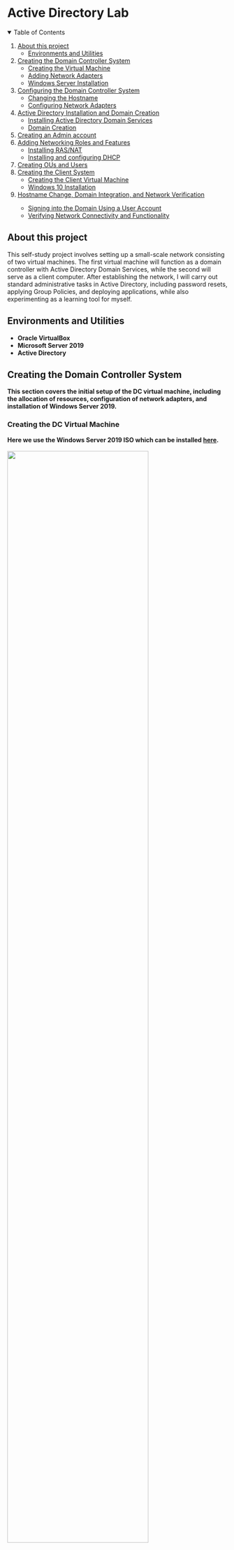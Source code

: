 # Active Directory Lab

<!-- TABLE OF CONTENTS -->
<details open="open">
  <summary>Table of Contents</summary>
  <ol>
    <li><a href="#about-this-project">About this project</a>
    <ul>
      <li><a href="#environments-and-utilities"> Environments and Utilities</a></li>
    </ul>
    <li><a href="#creating-the-domain-controller-system">Creating the Domain Controller System</a>
        <ul>
         <li><a href="#creating-the-dc-virtual-machine"> Creating the Virtual Machine</a></li>
          <li><a href="#adding-network-adapters"> Adding Network Adapters</a></li>
         <li><a href="#windows-server-installation"> Windows Server Installation</a></li>
        </ul>
    <li><a href="#configuring-the-domain-controller-system">Configuring the Domain Controller System</a>
        <ul>
         <li><a href="#changing-the-hostname">Changing the Hostname</a></li>
         <li><a href="#configuring-network-adapters"> Configuring Network Adapters</a></li>
        </ul>
         <li><a href="#active-directory-installation-and-domain-creation">Active Directory Installation and Domain Creation</a>
        <ul>
         <li><a href="#installing-active-directory-domain-services"> Installing Active Directory Domain Services</a></li>
          <li><a href="#domain-creation"> Domain Creation</a></li>
            </ul>
    <li><a href="#creating-an-admin-account">Creating an Admin account</a>
    <li><a href="#adding-networking-roles-and-features">Adding Networking Roles and Features</a>
    <ul>
         <li><a href="#installing-rasnat"> Installing RAS/NAT</a></li>
         <li><a href="#installing-and-configuring-dhcp"> Installing and configuring DHCP</a></li>
        </ul>
   <li><a href="#creating-ous-and-users">Creating OUs and Users </a>
   <li><a href="#creating-ous-and-users">Creating the Client System </a>
     <ul>
         <li><a href="#creating-the-client-virtual-machine"> Creating the Client Virtual Machine</a></li>
         <li><a href="#windows-10-installation"> Windows 10 Installation</a></li>
       </ul>
         <li><a href="#hostname-change-domain-integration-and-network-verification"> Hostname Change, Domain Integration, and Network Verification</a></li>
    <ul>
         <li><a href="#windows-10-installation"> Signing into the Domain Using a User Account</a></li>
        <li><a href="#windows-10-installation"> Verifying Network Connectivity and Functionality</a></li>
        
          
   
    
</details>


## About this project
This self-study project involves setting up a small-scale network consisting of two virtual machines. The first virtual machine will function as a domain controller with Active Directory Domain Services, while the second will serve as a client computer. After establishing the network, I will carry out standard administrative tasks in Active Directory, including password resets, applying Group Policies, and deploying applications, while also experimenting as a learning tool for myself.
<br />


## Environments and Utilities 

- <b>Oracle VirtualBox</b>
- <b>Microsoft Server 2019<b/>
- <b>Active Directory<b/>


## Creating the Domain Controller System

This section covers the initial setup of the DC virtual machine, including the allocation of resources, configuration of network adapters, and installation of Windows Server 2019.

### Creating the DC Virtual Machine

Here we use the Windows Server 2019 ISO which can be installed [here](https://www.microsoft.com/en-us/evalcenter/download-windows-server-2019). <br/>
<br/>
<img src="https://i.imgur.com/7xzAg4J.png" height="80%" width="80%" />

### Allocating resources
As we will not be performing demanding tasks with our virtual machine, we will dedicate minimal resources. <br/>
<br/>
<img src="https://imgur.com/WLfn0fo.png" height="80%" width="80%" />

### Allocating disk space <br/>
A 50 GB virtual disk will be more than enough space. <br/>
<br/>
<img src="https://imgur.com/lsclwXz.png" height="80%" width="80%" />

### Adding network adapters 
Our domain controller will serve as the gateway for the client virtual machine, allowing it to access the internet. Therefore we will need to add another internal network adapter.  <br/>
<br/>
<img src = "https://imgur.com/NUCwGYp.png" height="80%" width="80%" />
 
<img src = "https://imgur.com/Te8mRGo.png" height="80%" width="80%" />


### Windows Server Installation
Our virtual machine is now ready to boot and we can begin installing Windows Server.

<img src = "https://imgur.com/Xp16mbX.png" height="80%" width="80%" />
<img src = "https://imgur.com/qH3PLDG.png" height="80%" width="80%" />


### Selecting Windows Server Edition: <br/>
We have decided to use this Windows Server 2019 Standard Edition because it includes a graphical user interface (GUI), making it more user-friendly. The main difference between the Standard and Datacenter editions is their support for virtual machines. The Standard Edition allows for up to two virtual machines, while the Datacenter Edition supports an unlimited number. Since we do not plan to run any virtual machines on our Windows Server, the Standard Edition is sufficient for our needs. <br/>
<br/>
<img src = "https://imgur.com/ybu42JW.png" height="80%" width="80%" />

### Type of Installation: <br/>
We are installing Windows Server from scratch so we will select the custom installation option. <br/>
<br/>
<img src = "https://imgur.com/mHinV9K.png" height="80%" width="80%" />


### Selecting the drive: <br/>
This is our only drive and is where Windows Server will be installed. <br/>
<br/>
<img src = "https://imgur.com/UsEpYjg.png" height="80%" width="80%" />

### Creating the default admin account: <br/>
After a restart Windows Server has been installed and we can create our default admin account. <br/>
<br/>
<img src = "https://imgur.com/ghxkfVH.png" height="80%" width="80%" />

## Configuring the Domain Controller System
Our domain controller virtual machine now has the correct operating system installed, next steps involve renaming the system, configuring the network adapters and installing Active Directory. <br/>
<br/>
<img src = "https://imgur.com/yJ1FYTh.png" height="80%" width="80%" />

### Changing the Hostname 
This is done by the following steps. <br/>
<br/>
Navigating to the start menu and selecting the settings option. <br/>
<br/>
<img src = "https://imgur.com/hSshFsj.png" height="80%" width="80%" />

Then selecting "System". <br/>
<br/>
<img src = "https://imgur.com/GqHmjS1.png" height="80%" width="80%" /> 

Scrolling to the bottom of the list and selecting "About". <br/>
<br/>
<img src = "https://imgur.com/SzVTKLz.png" height="80%" width="80%" />

Scrolling down again and selecting "Rename this PC". <br/>
<br/>
<img src = "https://imgur.com/nAPpeUA.png" height = "80%" width = "80%" />

As this is our domain controller we will name it "DC" for simplicity. <br/>
<br/>
<img src = "https://imgur.com/eksqARG.png" height = "80%" width = "80%" />

After selecting "Next" this page will be displayed. We will choose to restart later as we also need to configure the network adapters.<br/>
<br/>
<img src = "https://imgur.com/gbk6R8u.png" height = "80%" width = "80%" />

### Configuring Network Adapters
Here we're going to be renaming our network adapters and configuring the internal adapter. <br/>
<br/>
First we will head to the settings page and select the "Network & Internet" option. <br/>
<br/>
<img src = "https://imgur.com/oSOwUxt.png" height="80%" width = "80%" /> 

Next we will select "Change adapter options". <br/>
<br/>
<img src = "https://imgur.com/Dvsku6d.png" height="80%" width = "80%" /> 

Here we can see our 2 network adapters. First we must identify which of these is the internal adapter. <br/>
<br/>
<img src = "https://imgur.com/vkn1FXF.png" height="80%" width = "80%" /> 

To find the internal adapter, we should check the IP configuration for each one. To do this we will right click the first adapter and select "Status". <br/>
<br/>
<img src = "https://imgur.com/l6xyEtX.png" height="80%" width = "80%" /> 

Then selecting "Details". <br/>
<br/>
<img src = "https://imgur.com/LJjo1qb.png" height="80%" width = "80%" /> 

The network adapter has a default gateway, meaning it can connect to external networks. Using NAT this adapter connects our internal network to the internet. The other adapter is dedicated to our internal network. However, we can confirm this by reviewing its IP configuration. <br/>
<br/>
<img src = "https://imgur.com/oXaPu44.png" height="80%" width = "80%" /> 

The network adapter lacks a default gateway and has been assigned an APIPA IP address, indicating the absence of a DHCP server. Additionally, there is no DNS server configured, further confirming that this adapter is designated for our internal network.  <br/>
<br/>
<img src = "https://imgur.com/VUwkLUj.png" height="80%" width = "80%" /> 

Now that we have identified the adapters we can rename and configure them. <br/>
<br/>
<img src = "https://imgur.com/LTNBPwF.png" height="80%" width = "80%" /> 

<img src = "https://imgur.com/8YNyQ4s.png" height="80%" width = "80%" /> 

Our adapters are now renamed and can be differentiated. Next we will configure our internal adapter. By right clicking it and selecting properties. <br/>
<br/>
<img src = "https://imgur.com/HTB2nc4.png" height="80%" width = "80%" /> 

Next, we select IPv4 and navigate to its properties. <br/>
<br/>
<img src = "https://imgur.com/O9qnfAw.png" height="80%" width = "80%" /> 

We will assign an IP address and subnet mask.The domain controller will function as its own DNS server, as we plan to install DNS server at a later stage, so we will use the loopback address for the DNS server address. <br/>
<br/>
<img src = "https://imgur.com/h2HfKSc.png" height="80%" width = "80%" /> 

## Active Directory Installation and Domain Creation
In this section, we will cover the process of installing Active Directory Domain Services on the Windows Server and creating a new domain. This includes adding the Active Directory Domain Services role to the server, promoting the server to a domain controller, and configuring the necessary settings for domain creation. By the end of this section, we will have a fully functional domain environment.

### Installing Active Directory Domain Services

To install Active Directory we select the "Add roles and features" option on the server manager window. <br/>
<br/>
<img src = "https://imgur.com/Go4cbeW.png" height="80%" width = "80%" /> 

A prompt will appear explaining that a few tasks need to have been completed. As we have done this we can continue by selecting "Next". <br/>
<br/>
<img src = "https://imgur.com/wTLz08g.png" height="80%" width = "80%" /> 

We will not be using role services for Virtual Desktop Infrastructure so we will select the first option. <br/>
<br/>
<img src = "https://imgur.com/cSPdFxI.png" height="80%" width = "80%" /> 

We will be asked to choose a destination for the installation. We only have 1 server so there is not much of a choice. We can continue. <br/>
<br/>
<img src = "https://imgur.com/R5VmML6.png" height="80%" width = "80%" /> 

Here we are able to see all the roles we can potentially add to our server. For now we will only select Active Directory Domain Services. <br/>
<br/>
<img src = "https://imgur.com/5C6YegD.png" height="80%" width = "80%" /> 

Here are all the features we can potentially add. The installer has automatically selected two options which we will install as they are required for Active Directory Domain Services. <br/>
<br/>
<img src = "https://imgur.com/nK9hqcY.png" height="80%" width = "80%" /> 

<img src = "https://imgur.com/MG0B8wv.png" height="80%" width = "80%" /> 

Here we select "Install" to begin installing Active Directory Domain Services. <br/>
<br/>

<img src = "https://imgur.com/zzXL4LJ.png" height="80%" width = "80%" /> 

When the installation is complete this will be displayed and we can close the installation wizard. <br/>
<br/>

<img src = "https://imgur.com/nTo5CiY.png" height="80%" width = "80%" /> 

### Domain Creation

We now must configure our server as a domain controller in order to use Active Directory Domain Services. <br/>
<br/>
<img src = "https://imgur.com/5bKETeP.png" height="80%" width = "80%" /> 

We will select "Add a new forest" since we dont have an existing domain or forest to add to. I'll be naming my domain "Mango.com". <br/>
<br/>
<img src = "https://imgur.com/Y5w02xd.png" height="80%" width = "80%" /> 

As I mentioned earlier here we are installing DNS server.<br/>
<br/>
<img src = "https://imgur.com/m35WSig.png" height="80%" width = "80%" /> 

We dont have the option to add a DNS delegation so we can continue. <br/>
<br/>
<img src = "https://imgur.com/JdbQaxv.png" height="80%" width = "80%" /> 

<img src = "https://imgur.com/OWIOtLr.png" height="80%" width = "80%" /> 

We will leave this as their default paths. <br/>
<br/>
<img src = "https://imgur.com/2On6Cwv.png" height="80%" width = "80%" /> 

Final review before we complete the setup. <br/>
<br/>
<img src = "https://imgur.com/abvYd6V.png" height="80%" width = "80%" /> 

We have met the prerequisite check and can install.
After the installation is complete, the server will automatically reboot. <br/>
<br/>
<img src = "https://imgur.com/4XDqH7l.png" height="80%" width = "80%" /> 

### Creating an Admin account 

While managing the domain controller from a local admin account is possible, most organisations require individual admin accounts for added security, permission control, and auditing. Therefore we will create an admin account.

To do this first we must access Active Directory Users and Computers. <br/>
<br/>

<img src = "https://imgur.com/v1EfujV.png" height="80%" width = "80%" /> <br/>

Next we will create an organisational unit (OU) for our admin accounts. <br/>
<br/>

<img src = "https://imgur.com/xiFba17.png" height="80%" width = "80%" /> 

<img src = "https://imgur.com/RV0kwNH.png" height="80%" width = "80%" /> <br/>

Now we can create an admin account within this OU. <br/>
<br/>

<img src = "https://imgur.com/6QqwhzL.png" height="80%" width = "80%" /> 

<img src = "https://imgur.com/e18ubjB.png" height="80%" width = "80%" /> <br/>


Since this is our own account in a lab environment, we won’t require the user to change the password at their next logon, and we will set the password to never expire. However, in an organisation, it is common practice to enable these options as they are usually part of password policy to enhance security. <br/>
<br/>

<img src = "https://imgur.com/wIOFQw9.png" height="80%" width = "80%" /> <br/>

We have now created an account, but it is not yet recognised as an admin account and does not have administrative permissions. To grant the necessary permissions, we will proceed with the following steps <br/>
<br/>

<img src = "https://imgur.com/FvyvxOu.png" height="80%" width = "80%" /> 


<img src = "https://imgur.com/eimlgxH.png" height="80%" width = "80%" /> 

<img src = "https://imgur.com/UsCp9Db.png" height="80%" width = "80%" /> <br/>

Our account now has admin permissions which we will sign into and use moving forward. <br/>
<br/>

<img src = "https://imgur.com/v0ytjwM.png" height="80%" width = "80%" /> 

## Adding Networking Roles and Features

In this section, I will add key networking roles and features to the Windows Server. This includes installing and configuring Routing and Remote Access Service (RRAS) with Network Address Translation (NAT) as well as setting up DHCP scopes and leases to automatically manage IP address assignment within the network.

### Installing RAS/NAT

To enable our domain controller to function as the gateway for the client virtual machine and provide internet access, we will install the Routing feature.<br/>
<br/>
Routing is a service within the Remote Access role.

<img src = "https://imgur.com/lus04jZ.png" height="80%" width = "80%" /> 

Selecting Routing here will also automatically select RAS.

<img src = "https://imgur.com/8vjrnHN.png" height="80%" width = "80%" /> 

We will keep these default selections without making any changes.

<img src = "https://imgur.com/YGENifY.png" height="80%" width = "80%" /> 


<img src = "https://imgur.com/IsU8oL3.png" height="80%" width = "80%" /> 


After installation, we will proceed to configure it.

<img src = "https://imgur.com/X9q3Fqd.png" height="80%" width = "80%" /> 

<img src = "https://imgur.com/PYDbrcR.png" height="80%" width = "80%" /> 

Here we will select NAT.

<img src = "https://imgur.com/7O7mpMj.png" height="80%" width = "80%" /> 

Selecting our external adapter. 


<img src = "https://imgur.com/cRJANQs.png" height="80%" width = "80%" /> 

<img src = "https://imgur.com/8EsNjsV.png" height="80%" width = "80%" /> 

### Installing and configuring DHCP

Next, we will install and configure DHCP. This will enable automatic IP addressing for the client computer, similar to how it would function in an organisation.


First we navigate to the add role wizard and select DHCP.

<img src = "https://imgur.com/4fBjTk4.png" height="80%" width = "80%" /> 

The wizard has automatically selected this feature as a requirement; we will not add any additional features.

<img src = "https://imgur.com/7ITi5xT.png" height="80%" width = "80%" /> 

Confirming the installation.

<img src = "https://imgur.com/BowqYbk.png" height="80%" width = "80%" /> 

Now that DHCP has been installed we can configure by selecting DHCP from the tools list.

<img src = "https://imgur.com/eE5kYnt.png" height="80%" width = "80%" /> 

First, we will create an IP scope. This defines the pool of IP addresses available for our client machines.

<img src = "https://imgur.com/7cLRJqo.png" height="80%" width = "80%" /> 

Here, we are naming the scope. For simplicity, I have used our DHCP range as the scope's name.

<img src = "https://imgur.com/yZ7b6Jl.png" height="80%" width = "80%" /> 

We are defining the scope range, which will provide us with 100 IP addresses available for potential client computers.

<img src = "https://imgur.com/yQc4iYT.png" height="80%" width = "80%" /> 

There are no IP addresses we need to exclude from the range, so we will not make any changes in this section.

<img src = "https://imgur.com/FHVFW3y.png" height="80%" width = "80%" /> 

Lease duration: This is the period for which an IP address is assigned to a client before it must be renewed. I have selected 9 hours here, but it is not of high importance in our environment, as we only have one client machine and do not face the risk of running out of IP addresses. In contrast, in a coffee shop, the lease duration would likely be set to 1 or 2 hours to prevent depleting available IP addresses due to the high turnover of customers.


<img src = "https://imgur.com/mgHtrvP.png" height="80%" width = "80%" /> 

We also need to configure our default gateway, so we will select the 'Configure Now' option.

<img src = "https://imgur.com/uKepfJv.png" height="80%" width = "80%" /> 


Our domain controller will act as the default gateway so we will use its IP address.

<img src = "https://imgur.com/69FGFWd.png" height="80%" width = "80%" /> 

Our domain controller will also resolve DNS requests so we will select it as our parent domain.


<img src = "https://imgur.com/K2Wy3VS.png" height="80%" width = "80%" /> 

We are not using WINS, so no changes will be made here.

<img src = "https://imgur.com/Ugka6ps.png" height="80%" width = "80%" /> 


<img src = "https://imgur.com/TXzbwD6.png" height="80%" width = "80%" /> 

<img src = "https://imgur.com/zVOArid.png" height="80%" width = "80%" /> 

Our scope has been created but is not yet activated. To activate it, we need to authorise our Domain Controller.

<img src = "https://imgur.com/iib0ywX.png" height="80%" width = "80%" /> 

Now that it has been activated, we have a functioning IP scope.

<img src = "https://imgur.com/MSiDukp.png" height="80%" width = "80%" /> 

The Domain Controller is now completely configured and has all the requirements it needs to function. We can now create our first regular user in Active Directory.

## Creating OUs and Users 


Creating a new organisational unit (OU) named 'Mango', which will serve as the parent OU for all subsequent OUs.


<img src = "https://i.imgur.com/XS68x8W.png" height="80%" width = "80%" /> 
<img src = "https://i.imgur.com/MsBpFXR.png" height="80%" width = "80%" /> 

Creating two new organisational units (OUs) named 'Domain Users' and 'Domain Computers' within the 'Mango' OU.

<img src = "https://i.imgur.com/K8SdEur.png" height="80%" width = "80%" /> 
<img src = "https://i.imgur.com/VeVSmOR.png" height="80%" width = "80%" /> 

Creating the first regular user within the Domain Users organisational unit.

<img src = "https://i.imgur.com/tej3tpL.png" height="80%" width = "80%" /> 
<img src = "https://i.imgur.com/zAOjhgV.png" height="80%" width = "80%" /> 


Setting the password. In a professional environment, the 'User must change password at next logon' option is typically selected to ensure IT staff does not have access to user accounts, maintaining security and privacy.

<img src = "https://i.imgur.com/xJh46iK.png" height="80%" width = "80%" /> 
<img src = "https://i.imgur.com/svkXMnG.png" height="80%" width = "80%" /> 

Our user account is now created. We can create our second virtual machine that will act as the client computer.

## Creating the Client System

### Creating the Client Virtual Machine

Creating the 2nd VM using the .ISO file using the windows media creation tool which can be installed [here](https://www.microsoft.com/en-gb/software-download/windows10)

<img src = "https://i.imgur.com/bTVlAy8.png" height="80%" width = "80%" /> 

Allocating resources for the virtual machine. 

<img src = "https://i.imgur.com/8CqbwkG.png" height="80%" width = "80%" /> 
<img src = "https://i.imgur.com/q0h4oCm.png" height="80%" width = "80%" /> 
<img src = "https://i.imgur.com/7RPdjHQ.png" height="80%" width = "80%" /> 

Configuring the network adapter to use the internal network.

<img src = "https://i.imgur.com/g7xnICN.png" height="80%" width = "80%" /> 

### Windows 10 Installation

After creating the virtual machine we can being the Windows 10 installation process.

<img src = "https://i.imgur.com/QVd43SV.png" height="80%" width = "80%" /> 
<img src = "https://i.imgur.com/lWqGyHu.png" height="80%" width = "80%" /> 

Selecting "I don't have a Product Key".

<img src = "https://i.imgur.com/7FrBFql.png" height="80%" width = "80%" /> 

We will use the 'Pro' edition of Windows 10 because the Home edition is limited to joining only Workgroups, whereas the Pro version allows the system to join a domain.

<img src = "https://i.imgur.com/Oz9Qd5Q.png" height="80%" width = "80%" /> 

Since this is a fresh installation and not an upgrade, we will select the custom installation option.

<img src = "https://i.imgur.com/qxtaFvB.png" height="80%" width = "80%" /> 

<img src = "https://i.imgur.com/PcbdCq1.png" height="80%" width = "80%" /> 

After a few restarts, Windows presents us with a few preference-based settings.


<img src = "https://i.imgur.com/Vjd2Exz.png" height="80%" width = "80%" /> 
<img src = "https://i.imgur.com/ZFs429E.png" height="80%" width = "80%" /> 

To avoid signing in with an online Microsoft account, we will select the 'Set up for personal use' option.

<img src = "https://i.imgur.com/jkHzV7a.png" height="80%" width = "80%" /> 

Here, we are selecting the offline account option to avoid using an online Microsoft account.

<img src = "https://i.imgur.com/KiQ6Qjm.png" height="80%" width = "80%" /> 

Selecting 'Limited experience' to again avoid using an online Microsoft account.

<img src = "https://i.imgur.com/fJybgQy.png" height="80%" width = "80%" /> 

Here we are creating the default local account.

<img src = "https://i.imgur.com/MyVXx1Z.png" height="80%" width = "80%" /> 

## Hostname Change, Domain Integration, and Network Verification

Windows has been installed on the client virtual machine. This section will cover the process of changing the hostname, joining the domain and verifying the functionality of the network.

### Changing the hostname and connecting to the domain

<img src = "https://imgur.com/MNyOMXM.png" height="80%" width = "80%" /> 
<img src = "https://imgur.com/rl45KP5.png" height="80%" width = "80%" /> 
<img src = "https://imgur.com/wWRUdRR.png" height="80%" width = "80%" /> 
<img src = "https://imgur.com/gwBlhEt.png" height="80%" width = "80%" /> 

Logging into the domain using the designated user account

<img src = "https://imgur.com/CIgJAZT.png" height="80%" width = "80%" /> 
<img src = "https://imgur.com/dNpG8xq.png" height="80%" width = "80%" /> 

Client1 is now connected to the domain. Next, we will move it to the Domain Computers OU, as the current folder is merely a container and does not support linking Group Policy Objects.

<img src = "https://imgur.com/VkBotBd.png" height="80%" width = "80%" /> 
<img src = "https://imgur.com/9Ff0Ser.png" height="80%" width = "80%" /> 
<img src = "https://imgur.com/iHgmpvP.png" height="80%" width = "80%" /> 
<img src = "https://imgur.com/xQa1v1H.png" height="80%" width = "80%" /> 

### Verifying Network Connectivity and Functionality

Using the ipconfig command, we can verify that the machine has been assigned a valid IP address, along with a configured default gateway and subnet mask, confirming correct network configuration. Additionally, using the ping command to ping google.com demonstrates successful DNS resolution, therefore we can conclude that the machine has internet connectivity.

<img src = "https://imgur.com/0Bx9poM.png" height="80%" width = "80%" /> 

## Conclusion of setup 

The network has been successfully established, with the domain controller managing key networking services such as DHCP, DNS, and routing to enable the client machine's Internet access. The remainder of this repository will focus on standard administrative tasks in Active Directory, while also exploring and experimenting with it as a learning tool to further my understanding of its features and functionality.
